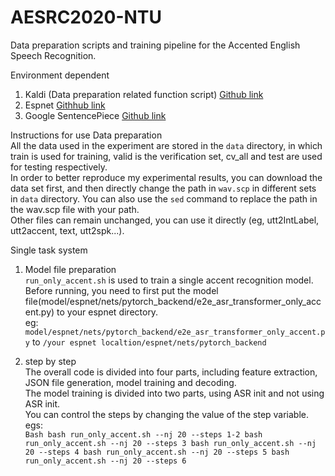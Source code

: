 # AESRC2020-NTU

Data preparation scripts and training pipeline for the Accented English Speech Recognition.

Environment dependent
  1. Kaldi (Data preparation related function script) [Github link](https://github.com/kaldi-asr/kaldi)
  2. Espnet  [Githhub link](https://github.com/espnet/espnet)
  3. Google SentencePiece  [Github link](https://github.com/google/sentencepiece)
  
Instructions for use
Data preparation<br>
    All the data used in the experiment are stored in the `data` directory, in which train is used for training, valid is the verification set, cv_all and test are used for testing respectively.<br>
    In order to better reproduce my experimental results, you can download the data set first, and then directly change the path in `wav.scp` in different sets in `data` directory.
    You can also use the `sed` command to replace the path in the wav.scp file with your path.<br>
    Other files can remain unchanged, you can use it directly (eg, utt2IntLabel, utt2accent, text, utt2spk...).

Single task system<br>
  1. Model file preparation<br>
    `run_only_accent.sh` is used to train a single accent recognition model.<br>
    Before running, you need to first put the model file(model/espnet/nets/pytorch_backend/e2e_asr_transformer_only_accent.py) to your espnet directory.<br>
    eg:  `model/espnet/nets/pytorch_backend/e2e_asr_transformer_only_accent.py` to `/your espnet localtion/espnet/nets/pytorch_backend` <br>
    
  2. step by step<br>
    The overall code is divided into four parts, including feature extraction, JSON file generation, model training and decoding. <br>
    The model training is divided into two parts, using ASR init and not using ASR init. <br>
    You can control the steps by changing the value of the step variable. <br>
    egs: <br>
    ```Bash
      bash run_only_accent.sh --nj 20 --steps 1-2
      bash run_only_accent.sh --nj 20 --steps 3
      bash run_only_accent.sh --nj 20 --steps 4
      bash run_only_accent.sh --nj 20 --steps 5
      bash run_only_accent.sh --nj 20 --steps 6
    ```
    
    
 
    
    
